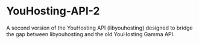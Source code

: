 # YouHosting-API-2
A second version of the YouHosting API (libyouhosting) designed to bridge the gap between libyouhosting and the old YouHosting Gamma API.
